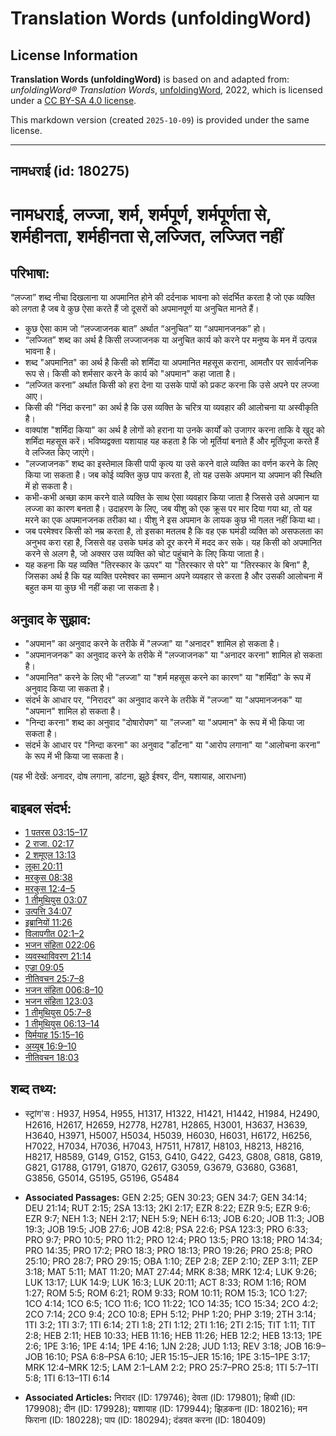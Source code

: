 # Translation Words (unfoldingWord)

## License Information

**Translation Words (unfoldingWord)** is based on and adapted from: _unfoldingWord® Translation Words_, [unfoldingWord](https://unfoldingword.org/utw), 2022, which is licensed under a [CC BY-SA 4.0 license](https://creativecommons.org/licenses/by-sa/4.0/legalcode.en).

This markdown version (created `2025-10-09`) is provided under the same license.



--------------------------------

## नामधराई (id: 180275)

नामधराई, लज्जा, शर्म, शर्मपूर्ण, शर्मपूर्णता से, शर्महीनता, शर्महीनता से,लज्जित, लज्जित नहीं
============================================================================================

परिभाषा:
--------

“लज्जा” शब्द नीचा दिखलाना या अपमानित होने की दर्दनाक भावना को संदर्भित करता है जो एक व्यक्ति को लगता है जब वे कुछ ऐसा करते हैं जो दूसरों को अपमानपूर्ण या अनुचित मानते हैं।

* कुछ ऐसा काम जो “लज्जाजनक बात” अर्थात “अनुचित” या “अपमानजनक” हो।
* “लज्जित” शब्द का अर्थ है किसी लज्जाजनक या अनुचित कार्य को करने पर मनुष्य के मन में उत्पन्न भावना है।
* शब्द "अपमानित" का अर्थ है किसी को शर्मिंदा या अपमानित महसूस कराना, आमतौर पर सार्वजनिक रूप से। किसी को शर्मसार करने के कार्य को "अपमान" कहा जाता है।
* “लज्जित करना” अर्थात किसी को हरा देना या उसके पापों को प्रकट करना कि उसे अपने पर लज्जा आए।
* किसी की "निंदा करना" का अर्थ है कि उस व्यक्ति के चरित्र या व्यवहार की आलोचना या अस्वीकृति है।
* वाक्यांश "शर्मिंदा किया" का अर्थ है लोगों को हराना या उनके कार्यों को उजागर करना ताकि वे खुद को शर्मिंदा महसूस करें। भविष्यद्वक्ता यशायाह यह कहता है कि जो मूर्तियां बनाते हैं और मूर्तिपूजा करते हैं वे लज्जित किए जाएंगे।
* "लज्जाजनक" शब्द का इस्तेमाल किसी पापी कृत्य या उसे करने वाले व्यक्ति का वर्णन करने के लिए किया जा सकता है। जब कोई व्यक्ति कुछ पाप करता है, तो यह उसके अपमान या अपमान की स्थिति में हो सकता है।
* कभी\-कभी अच्छा काम करने वाले व्यक्ति के साथ ऐसा व्यवहार किया जाता है जिससे उसे अपमान या लज्जा का कारण बनता है। उदाहरण के लिए, जब यीशु को एक क्रूस पर मार दिया गया था, तो यह मरने का एक अपमानजनक तरीका था। यीशु ने इस अपमान के लायक कुछ भी गलत नहीं किया था।
* जब परमेश्वर किसी को नम्र करता है, तो इसका मतलब है कि वह एक घमंडी व्यक्ति को असफलता का अनुभव करा रहा है, जिससे वह उसके घमंड को दूर करने में मदद कर सके। यह किसी को अपमानित करने से अलग है, जो अक्सर उस व्यक्ति को चोट पहुंचाने के लिए किया जाता है।
* यह कहना कि यह व्यक्ति "तिरस्कार के ऊपर" या "तिरस्कार से परे" या "तिरस्कार के बिना" है, जिसका अर्थ है कि यह व्यक्ति परमेश्वर का सम्मान अपने व्यवहार से करता है और उसकी आलोचना में बहुत कम या कुछ भी नहीं कहा जा सकता है।

अनुवाद के सुझाव:
----------------

* "अपमान" का अनुवाद करने के तरीके में "लज्जा" या "अनादर" शामिल हो सकता है।
* "अपमानजनक" का अनुवाद करने के तरीके में "लज्जाजनक" या "अनादर करना" शामिल हो सकता है।
* "अपमानित" करने के लिए भी "लज्जा" या "शर्म महसूस करने का कारण" या "शर्मिंदा" के रूप में अनुवाद किया जा सकता है।
* संदर्भ के आधार पर, "निरादर" का अनुवाद करने के तरीके में "लज्जा" या "अपमानजनक" या "अपमान" शामिल हो सकता है।
* "निन्दा करना" शब्द का अनुवाद "दोषारोपण" या "लज्जा" या "अपमान" के रूप में भी किया जा सकता है।
* संदर्भ के आधार पर "निन्दा करना" का अनुवाद "डाँटना" या "आरोप लगाना" या "आलोचना करना" के रूप में भी किया जा सकता है।

(यह भी देखें: अनादर, दोष लगाना, डांटना, झूठे ईश्वर, दीन, यशायाह, आराधना)

बाइबल संदर्भ:
-------------

* [1 पतरस 03:15–17](https://ref.ly/1Pet0:0)
* [2 राजा. 02:17](https://ref.ly/2Kgs0:0)
* [2 शमूएल 13:13](https://ref.ly/2Sam0:0)
* [लूका 20:11](https://ref.ly/Luke20:11)
* [मरकुस 08:38](https://ref.ly/Mark8:38)
* [मरकुस 12:4–5](https://ref.ly/Mark12:4-Mark12:5)
* [1 तीमुथियुस 03:07](https://ref.ly/1Tim0:0)
* [उत्पत्ति 34:07](https://ref.ly/Gen34:7)
* [इब्रानियों 11:26](https://ref.ly/Heb11:26)
* [विलापगीत 02:1–2](https://ref.ly/Lam2:1-Lam2:2)
* [भजन संहिता 022:06](rc://*/tn/help/psa/022/006)
* [व्यवस्थाविवरण 21:14](https://ref.ly/Deut21:14)
* [एज्रा 09:05](https://ref.ly/Ezra9:5)
* [नीतिवचन 25:7–8](https://ref.ly/Prov25:7-Prov25:8)
* [भजन संहिता 006:8–10](rc://*/tn/help/psa/006/008)
* [भजन संहिता 123:03](rc://*/tn/help/psa/123/003)
* [1 तीमुथियुस 05:7–8](https://ref.ly/1Tim0:0)
* [1 तीमुथियुस 06:13–14](https://ref.ly/1Tim0:0)
* [यिर्मयाह 15:15–16](https://ref.ly/Jer15:15-Jer15:16)
* [अय्यूब 16:9–10](https://ref.ly/Job16:9-Job16:10)
* [नीतिवचन 18:03](https://ref.ly/Prov18:3)

शब्द तथ्य:
----------

* स्ट्रांग'स : H937, H954, H955, H1317, H1322, H1421, H1442, H1984, H2490, H2616, H2617, H2659, H2778, H2781, H2865, H3001, H3637, H3639, H3640, H3971, H5007, H5034, H5039, H6030, H6031, H6172, H6256, H7022, H7034, H7036, H7043, H7511, H7817, H8103, H8213, H8216, H8217, H8589, G149, G152, G153, G410, G422, G423, G808, G818, G819, G821, G1788, G1791, G1870, G2617, G3059, G3679, G3680, G3681, G3856, G5014, G5195, G5196, G5484

* **Associated Passages:** GEN 2:25; GEN 30:23; GEN 34:7; GEN 34:14; DEU 21:14; RUT 2:15; 2SA 13:13; 2KI 2:17; EZR 8:22; EZR 9:5; EZR 9:6; EZR 9:7; NEH 1:3; NEH 2:17; NEH 5:9; NEH 6:13; JOB 6:20; JOB 11:3; JOB 19:3; JOB 19:5; JOB 27:6; JOB 42:8; PSA 22:6; PSA 123:3; PRO 6:33; PRO 9:7; PRO 10:5; PRO 11:2; PRO 12:4; PRO 13:5; PRO 13:18; PRO 14:34; PRO 14:35; PRO 17:2; PRO 18:3; PRO 18:13; PRO 19:26; PRO 25:8; PRO 25:10; PRO 28:7; PRO 29:15; OBA 1:10; ZEP 2:8; ZEP 2:10; ZEP 3:11; ZEP 3:18; MAT 5:11; MAT 11:20; MAT 27:44; MRK 8:38; MRK 12:4; LUK 9:26; LUK 13:17; LUK 14:9; LUK 16:3; LUK 20:11; ACT 8:33; ROM 1:16; ROM 1:27; ROM 5:5; ROM 6:21; ROM 9:33; ROM 10:11; ROM 15:3; 1CO 1:27; 1CO 4:14; 1CO 6:5; 1CO 11:6; 1CO 11:22; 1CO 14:35; 1CO 15:34; 2CO 4:2; 2CO 7:14; 2CO 9:4; 2CO 10:8; EPH 5:12; PHP 1:20; PHP 3:19; 2TH 3:14; 1TI 3:2; 1TI 3:7; 1TI 6:14; 2TI 1:8; 2TI 1:12; 2TI 1:16; 2TI 2:15; TIT 1:11; TIT 2:8; HEB 2:11; HEB 10:33; HEB 11:16; HEB 11:26; HEB 12:2; HEB 13:13; 1PE 2:6; 1PE 3:16; 1PE 4:14; 1PE 4:16; 1JN 2:28; JUD 1:13; REV 3:18; JOB 16:9–JOB 16:10; PSA 6:8–PSA 6:10; JER 15:15–JER 15:16; 1PE 3:15–1PE 3:17; MRK 12:4–MRK 12:5; LAM 2:1–LAM 2:2; PRO 25:7–PRO 25:8; 1TI 5:7–1TI 5:8; 1TI 6:13–1TI 6:14
* **Associated Articles:** निरादर (ID: 179746); देवता (ID: 179801); हिव्वी (ID: 179908); दीन (ID: 179928); यशायाह (ID: 179944); झिड़कना (ID: 180216); मन फिराना (ID: 180228); पाप (ID: 180294); दंडवत करना (ID: 180409)

